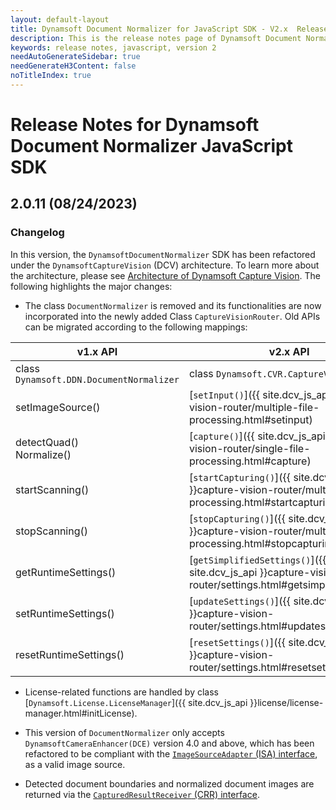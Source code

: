 ```yaml
---
layout: default-layout
title: Dynamsoft Document Normalizer for JavaScript SDK - V2.x  Release Notes
description: This is the release notes page of Dynamsoft Document Normalizer for JavaScript SDK v2.0.11.
keywords: release notes, javascript, version 2
needAutoGenerateSidebar: true
needGenerateH3Content: false
noTitleIndex: true
---
```


# Release Notes for Dynamsoft Document Normalizer JavaScript SDK

## 2.0.11 (08/24/2023)

### Changelog

In this version, the `DynamsoftDocumentNormalizer` SDK has been refactored under the `DynamsoftCaptureVision` (DCV) architecture. To learn more about the architecture, please see [Architecture of Dynamsoft Capture Vision](https://www.dynamsoft.com/capture-vision/docs/core/architecture/). The following highlights the major changes:

* The class `DocumentNormalizer` is removed and its functionalities are now incorporated into the newly added Class `CaptureVisionRouter`. Old APIs can be migrated according to the following mappings:

| v1.x API                                 | v2.x API                                                                                                      |
| ---------------------------------------- | ------------------------------------------------------------------------------------------------------------- |
| class `Dynamsoft.DDN.DocumentNormalizer` | class `Dynamsoft.CVR.CaptureVisionRouter`                                                                     |
| setImageSource()                         | [`setInput()`]({{ site.dcv_js_api }}capture-vision-router/multiple-file-processing.html#setinput)             |
| detectQuad()<br>Normalize()              | [`capture()`]({{ site.dcv_js_api }}capture-vision-router/single-file-processing.html#capture)                 |
| startScanning()                          | [`startCapturing()`]({{ site.dcv_js_api }}capture-vision-router/multiple-file-processing.html#startcapturing) |
| stopScanning()                           | [`stopCapturing()`]({{ site.dcv_js_api }}capture-vision-router/multiple-file-processing.html#stopcapturing)   |
| getRuntimeSettings()                     | [`getSimplifiedSettings()`]({{ site.dcv_js_api }}capture-vision-router/settings.html#getsimplifiedsettings)   |
| setRuntimeSettings()                     | [`updateSettings()`]({{ site.dcv_js_api }}capture-vision-router/settings.html#updatesettings)                 |
| resetRuntimeSettings()                   | [`resetSettings()`]({{ site.dcv_js_api }}capture-vision-router/settings.html#resetsettings)                   |

* License-related functions are handled by class [`Dynamsoft.License.LicenseManager`]({{ site.dcv_js_api }}license/license-manager.html#initLicense).

* This version of `DocumentNormalizer` only accepts `DynamsoftCameraEnhancer(DCE)` version 4.0 and above, which has been refactored to be compliant with the [`ImageSourceAdapter` (ISA) interface](https://www.dynamsoft.com/capture-vision/docs/core/architecture/input.html#image-source-adapter), as a valid image source.

* Detected document boundaries and normalized document images are returned via the [`CapturedResultReceiver` (CRR) interface](https://www.dynamsoft.com/capture-vision/docs/core/architecture/output.html#captured-result-receiver).
